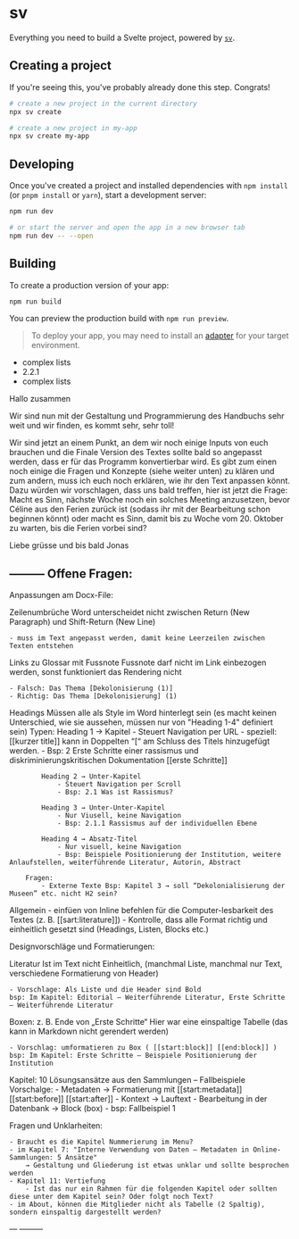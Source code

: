 # sv

Everything you need to build a Svelte project, powered by [`sv`](https://github.com/sveltejs/cli).

## Creating a project

If you're seeing this, you've probably already done this step. Congrats!

```bash
# create a new project in the current directory
npx sv create

# create a new project in my-app
npx sv create my-app
```

## Developing

Once you've created a project and installed dependencies with `npm install` (or `pnpm install` or `yarn`), start a development server:

```bash
npm run dev

# or start the server and open the app in a new browser tab
npm run dev -- --open
```

## Building

To create a production version of your app:

```bash
npm run build
```

You can preview the production build with `npm run preview`.

> To deploy your app, you may need to install an [adapter](https://svelte.dev/docs/kit/adapters) for your target environment.


<!-- todos -->

- complex lists
- 2.2.1
- complex lists


Hallo zusammen

Wir sind nun mit der Gestaltung und Programmierung des Handbuchs sehr weit und wir finden, es kommt sehr, sehr toll!

Wir sind jetzt an einem Punkt, an dem wir noch einige Inputs von euch brauchen und die Finale Version des Textes sollte bald so angepasst werden, dass er für das Programm konvertierbar wird. Es gibt zum einen noch einige die Fragen und Konzepte (siehe weiter unten) zu klären und zum andern, muss ich euch noch erklären, wie ihr den Text anpassen könnt.  Dazu würden wir vorschlagen, dass uns bald treffen, hier ist jetzt die Frage: Macht es Sinn, nächste Woche noch ein solches Meeting anzusetzen, bevor Céline aus den Ferien zurück ist (sodass ihr mit der Bearbeitung schon beginnen könnt) oder macht es Sinn, damit bis zu Woche vom 20. Oktober zu warten, bis die Ferien vorbei sind?

Liebe grüsse und bis bald
Jonas

———
Offene Fragen: 
--
Anpassungen am Docx-File:

Zeilenumbrüche
	Word unterscheidet nicht zwischen Return (New Paragraph) und Shift-Return (New Line)

	- muss im Text angepasst werden, damit keine Leerzeilen zwischen Texten entstehen

Links zu Glossar mit Fussnote
	Fussnote darf nicht im Link einbezogen werden, sonst funktioniert das Rendering nicht

	- Falsch: Das Thema [Dekolonisierung (1)]
	- Richtig: Das Thema [Dekolonisierung] (1)

Headings
	Müssen alle als Style im Word hinterlegt sein (es macht keinen Unterschied, wie sie aussehen, müssen nur von "Heading 1-4" definiert sein)
		Typen:
			Heading 1 → Kapitel 
				- Steuert Navigation per URL
				- speziell: [[kurzer title]] kann in Doppelten “[“ am Schluss des Titels hinzugefügt werden.
				- Bsp: 2 Erste Schritte einer rassismus und diskriminierungskritischen Dokumentation [[erste Schritte]]
		
			Heading 2 → Unter-Kapitel 
				- Steuert Navigation per Scroll 
				- Bsp: 2.1 Was ist Rassismus?

			Heading 3 → Unter-Unter-Kapitel
				- Nur Viusell, keine Navigation
				- Bsp: 2.1.1 Rassismus auf der individuellen Ebene
		
			Heading 4 → Absatz-Titel
				- Nur visuell, keine Navigation
				- Bsp: Beispiele Positionierung der Institution, weitere Anlaufstellen, weiterführende Literatur, Autorin, Abstract

		Fragen: 
			- Externe Texte Bsp: Kapitel 3 → soll “Dekolonialisierung der Museen” etc. nicht H2 sein?

Allgemein
	- einfüen von Inline befehlen für die Computer-lesbarkeit des Textes (z. B. [[sart:literature]])
	- Kontrolle, dass alle Format richtig und einheitlich gesetzt sind (Headings, Listen, Blocks etc.)

Designvorschläge und Formatierungen: 

Literatur
	Ist im Text nicht Einheitlich, (manchmal Liste, manchmal nur Text, verschiedene Formatierung von Header)

	- Vorschlage: Als Liste und die Header sind Bold
	bsp: Im Kapitel: Editorial – Weiterführende Literatur, Erste Schritte – Weiterführende Literatur

Boxen:  z. B. Ende von „Erste Schritte“
	Hier war eine einspaltige Tabelle (das kann in Markdown nicht gerendert werden) 
	
	- Vorschlag: umformatieren zu Box ( [[start:block]] [[end:block]] )
	bsp: Im Kapitel: Erste Schritte – Beispiele Positionierung der Institution

Kapitel: 10 Lösungsansätze aus den Sammlungen – Fallbeispiele	
	Vorschalge:
	- Metadaten -> Formatierung mit [[start:metadata]] [[start:before]] [[start:after]]
	- Kontext -> Lauftext
	- Bearbeitung in der Datenbank -> Block (box)
	- bsp: Fallbeispiel 1

Fragen und Unklarheiten:

	- Braucht es die Kapitel Nummerierung im Menu?
	- im Kapitel 7: "Interne Verwendung von Daten – Metadaten in Online-Sammlungen: 5 Ansätze"
		→ Gestaltung und Gliederung ist etwas unklar und sollte besprochen werden
	- Kapitel 11: Vertiefung
		- Ist das nur ein Rahmen für die folgenden Kapitel oder sollten diese unter dem Kapitel sein? Oder folgt noch Text?
	- im About, können die Mitglieder nicht als Tabelle (2 Spaltig), sondern einspaltig dargestellt werden?
 —
———





<!-- 

Anpassungen am Docx-File
	- Zeilenumbrüche
		Word unterscheidet nicht zwischen Return (New Paragraph) und Shift-Return (New Line)
		
	-  muss im Text angepasst werden, damit keine Lehrzeilen zwischen Texten entstehen

	- Links zu Glossar mit Fussnote
		Fussnote darf nicht im Link einbezogen werden, sonst funktioniert das rendering nicht
			Richtig: Das Thema [Dekolonisierung](1)
			Falsch: Das Thema [Dekolonisierung(1)]
		- bsp: Das Thema Dekolonisierung (1) 
		
	- Formatierungen Literatur
		Ist im Text nicht Einheitlich, (manchmal Liste, manchmal nur Text, verschidene Formatierung von Header)
		
		- Vorschlage: Als Liste und die Header sind bold
			bsp: Im Kapitel: Editorial – Weiterführende Literatur, Erste Schritte – Weiterführende Literatur
	
	- formatierung Spezialfall am Ende von “Erste Schritte”
		Hier war eine Tabelle 
	
		- Vorschlag: umformatieren zu block ( [[start:block]] [[end:block]] )

	-Headings
		Müssen alle als Style im Word hinterlegt sein (es macht keinen unterschide wie sie aussehen, müssen nur von heading 1 - 4 definiert sein)
		Arten:

			Heading 1 -> Kapitel 
				- Steuert navigation per URL
				- speziell: [[kurzer title]] kann in Doppelten “[“ am Schluss des Titels hinzugefügt werden.
				- bsp: 2 Erste Schritte einer rassismus und diskriminierungskritischen Dokumentation [[erste Schritte]]
		
			Heading 2 -> Unterkapitel 
				- Steuert Navigation per Scroll 
				- bsp: 2.1 Was ist Rassismus?

			Heading 3 -> Unter - Unterkapitel
				- Nur Viusell, keine Navigation
				- bsp: 2.1.1 Rassismus auf der individuellen Ebene

		
			Heading 4 -> Absatz Titel
				- Nur Viusell, keine Navigation
				- bsp: Beispiele Positionierung der Institution, Weitere Anlaufstellen, Weiterführende Literatur, Autorin, Abstract

		Fragen: 
			- Kapitel 3 -> soll “Dekolonialisierung der Museen” etc nicht H2 sein?

	- Kapitel: 10 Lösungsansätze aus den Sammlungen – Fallbeispiele
		- Metadaten -> Formatierung mit [[start:metadata]] [[start:before]] [[start:after]]
		- Kontext -> Lauftext
		- Bearbeitung in der Datenbank -> Block (box)
		- bsp: Fallbeispiel 1


Fragen und Unklarheiten:
	- Braucht es die Kapitel Nummerierung im Menu?
	- im Kapitel 7 Interne Verwendung von Daten: Metadaten in Online-Sammlungen: 5 Ansätze
		-> Gestaltung und gliederung ist etwas unklar und sollte besprochen werden
	- Kapitel 11: Vertiefung
		- Ist das nur eine Ramen für die folgenden Kapitel oder sollten dise unter dem Kapitel sein? oder folgt noch text?
	- im About, können die Mitglieder nicht als Tablelle (2 Spaltig) sondern einspaltig dargetsellt werden?
 



	- Blocks
		- block [[start:block]]
		- literatur [[start:literature]]
		- Externe Texte 
		- Bibliografie [[start:bib]]
		- Vergleiche [[start:comp]] [[start:plus]] [[end:plus]] [[start:minus]]  [[end:minus]] [[end:comp]]
		- Metadaten [[start:metadata]] [[start:before]]  [[end:before]] [[start:after]] [[end:after]] [[end: metadata]]

		- Table of Cotent [[start:toc]]
		- Vorwort [[start:preface]]
		- About [[start:about]]
		- Infobox [[start:infobox]]
		- Haupttitel mit Bild, Version und Urber:in [[start:heading]]
 -->
